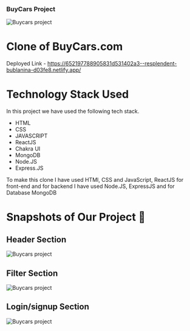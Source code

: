 ### BuyCars Project ####


![Buycars project](https://github.com/Rahulzhp/buycar/assets/107567053/c0efcc32-6175-4eb4-90e4-86ca8a927374)
# Clone of BuyCars.com

Deployed Link - https://652197788905831d531402a3--resplendent-bublanina-d03fe8.netlify.app/



# Technology Stack Used

In this project we have used the following tech stack.

- HTML
- CSS
- JAVASCRIPT
- ReactJS
- Chakra UI
- MongoDB
- Node.JS
- Express.JS


To make this clone I have used HTMl, CSS and JavaScript, ReactJS for front-end and for backend I have used Node.JS, ExpressJS and for Database MongoDB


# Snapshots of Our Project 📸

## Header Section

![Buycars project](https://github.com/Rahulzhp/photos/assets/107567053/7b0825f4-5b08-44e8-8d28-6da3cdd95296)


## Filter Section
![Buycars project](https://github.com/Rahulzhp/photos/assets/107567053/5ec5bf9c-8c28-487c-aea8-006cbd16112c)



## Login/signup Section

![Buycars project](https://github.com/Rahulzhp/buycar/assets/107567053/e9eca471-393a-4238-b7fb-b2385467aa2d)






